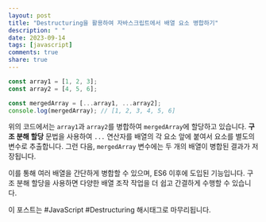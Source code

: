```yaml
---
layout: post
title: "Destructuring을 활용하여 자바스크립트에서 배열 요소 병합하기"
description: " "
date: 2023-09-14
tags: [javascript]
comments: true
share: true
---
```


```javascript
const array1 = [1, 2, 3];
const array2 = [4, 5, 6];

const mergedArray = [...array1, ...array2];
console.log(mergedArray); // [1, 2, 3, 4, 5, 6]
```

위의 코드에서는 `array1`과 `array2`를 병합하여 `mergedArray`에 할당하고 있습니다. **구조 분해 할당** 문법을 사용하여 `...` 연산자를 배열의 각 요소 앞에 붙여서 요소를 별도의 변수로 추출합니다. 그런 다음, `mergedArray` 변수에는 두 개의 배열이 병합된 결과가 저장됩니다.

이를 통해 여러 배열을 간단하게 병합할 수 있으며, ES6 이후에 도입된 기능입니다. 구조 분해 할당을 사용하면 다양한 배열 조작 작업을 더 쉽고 간결하게 수행할 수 있습니다.

이 포스트는 #JavaScript #Destructuring 해시태그로 마무리됩니다.
